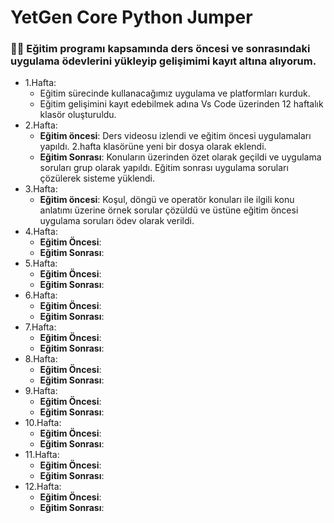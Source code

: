 # YetGen Core Python Jumper
### 👨‍💻 Eğitim programı kapsamında ders öncesi ve sonrasındaki uygulama ödevlerini yükleyip gelişimimi kayıt altına alıyorum. 
 - 1.Hafta:
   - Eğitim sürecinde kullanacağımız uygulama ve platformları kurduk.
   - Eğitim gelişimini kayıt edebilmek adına Vs Code üzerinden 12 haftalık klasör oluşturuldu.
 - 2.Hafta:
   - **Eğitim öncesi**: Ders videosu izlendi ve eğitim öncesi uygulamaları yapıldı. 2.hafta klasörüne yeni bir dosya olarak eklendi.
   - **Eğitim Sonrası**: Konuların üzerinden özet olarak geçildi ve uygulama soruları grup olarak yapıldı. Eğitim sonrası uygulama soruları çözülerek sisteme yüklendi.
 - 3.Hafta:
   - **Eğitim öncesi**: Koşul, döngü ve operatör konuları ile ilgili konu anlatımı üzerine örnek sorular çözüldü ve üstüne eğitim öncesi uygulama soruları ödev olarak verildi.
 - 4.Hafta:
   - **Eğitim Öncesi**:
   - **Eğitim Sonrası**:
 - 5.Hafta:
   - **Eğitim Öncesi**:
   - **Eğitim Sonrası**:
 - 6.Hafta:
   - **Eğitim Öncesi**:
   - **Eğitim Sonrası**:
 - 7.Hafta:
   - **Eğitim Öncesi**:
   - **Eğitim Sonrası**:
 - 8.Hafta:
   - **Eğitim Öncesi**:
   - **Eğitim Sonrası**:
 - 9.Hafta:
   - **Eğitim Öncesi**:
   - **Eğitim Sonrası**:
 - 10.Hafta:
   - **Eğitim Öncesi**:
   - **Eğitim Sonrası**:
 - 11.Hafta:
   - **Eğitim Öncesi**:
   - **Eğitim Sonrası**:
 - 12.Hafta:
   - **Eğitim Öncesi**:
   - **Eğitim Sonrası**:
  
